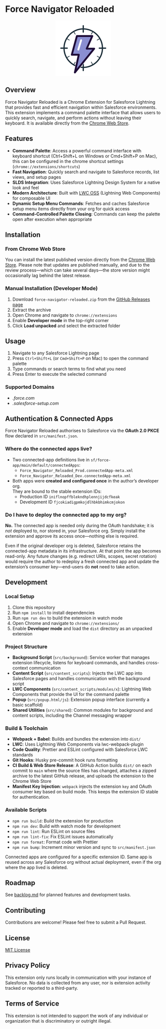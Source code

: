 # Force Navigator Reloaded

<p align="center">
  <img src="web/icon-light.svg" alt="Logo"/>
</p>

## Overview

Force Navigator Reloaded is a Chrome Extension for Salesforce Lightning that provides fast and efficient navigation
within Salesforce environments. This extension implements a command palette interface that allows users to quickly
search, navigate, and perform actions without leaving their keyboard. It is available directly from the
[Chrome Web Store](https://chromewebstore.google.com/detail/iniflnopffblekndhplennjijdcfkeak?utm_source=github).

## Features

- **Command Palette**: Access a powerful command interface with keyboard shortcut (Ctrl+Shift+L on Windows or Cmd+Shift+P on Mac),
  this can be configured in the chrome shortcut settings (`chrome://extensions/shortcuts`)
- **Fast Navigation**: Quickly search and navigate to Salesforce records, list views, and setup pages
- **SLDS Integration**: Uses Salesforce Lightning Design System for a native look and feel
- **Modern Architecture**: Built with [LWC OSS](https://lwc.dev/) (Lightning Web Components) for composable UI
- **Dynamic Setup Menu Commands**: Fetches and caches Salesforce setup menu items directly from your org for quick access
- **Command-Controlled Palette Closing**: Commands can keep the palette open after execution when appropriate

## Installation

### From Chrome Web Store

You can install the latest published version directly from
the [Chrome Web Store](https://chromewebstore.google.com/detail/iniflnopffblekndhplennjijdcfkeak?utm_source=github).
Please note that updates are published manually, and due to the review process—which can take several days—the store
version might occasionally lag behind the latest release.

### Manual Installation (Developer Mode)

1. Download `force-navigator-reloaded.zip` from the [GitHub Releases page](https://github.com/Damecek/force-navigator-reloaded/releases)
2. Extract the archive
3. Open Chrome and navigate to `chrome://extensions`
4. Enable **Developer mode** in the top-right corner
5. Click **Load unpacked** and select the extracted folder

## Usage

1. Navigate to any Salesforce Lightning page
2. Press `Ctrl+Shift+L` (or `Cmd+Shift+P` on Mac) to open the command palette
3. Type commands or search terms to find what you need
4. Press Enter to execute the selected command

### Supported Domains

- _.force.com_
- _.salesforce-setup.com_

## Authentication & Connected Apps

Force Navigator Reloaded authorises to Salesforce via the **OAuth 2.0 PKCE** flow declared in `src/manifest.json`.

### Where do the connected apps live?

- Two connected-app definitions live in `sf/force-app/main/default/connectedApps`:
  - `Force_Navigator_Reloaded_Prod.connectedApp-meta.xml`
  - `Force_Navigator_Reloaded_Dev.connectedApp-meta.xml`
- Both apps were **created and configured once** in the author’s developer org.  
  They are bound to the stable extension IDs:
  - Production ID `iniflnopffblekndhplennjijdcfkeak`
  - Development ID `fjcokiadigpmkojdlhbkbhimkcmjokon`

### Do I have to deploy the connected app to my org?

**No.** The connected app is needed only during the OAuth handshake; it is _not_ deployed to, nor stored in, your
Salesforce org. Simply install the extension and approve its access once—nothing else is required.

Even if the original developer org is deleted, Salesforce retains the connected-app metadata in its infrastructure. At
that point the app becomes read-only. Any future changes (e.g. redirect URIs, scopes, secret rotation) would require the
author to redeploy a fresh connected app and update the extension’s consumer key—end-users do **not** need to take
action.

## Development

### Local Setup

1. Clone this repository
2. Run `npm install` to install dependencies
3. Run `npm run dev` to build the extension in watch mode
4. Open Chrome and navigate to `chrome://extensions/`
5. Enable **Developer mode** and load the `dist` directory as an unpacked extension

### Project Structure

- **Background Script** (`src/background`): Service worker that manages extension lifecycle, listens for keyboard
  commands, and handles cross-context communication
- **Content Script** (`src/content_scripts`): Injects the LWC app into Salesforce pages and handles communication with
  the background script
- **LWC Components** (`src/content_scripts/modules/x`): Lightning Web Components that provide the UI for the command
  palette
- **Popup** (`src/popup.html/js`): Extension popup interface (currently a basic scaffold)
- **Shared Utilities** (`src/shared`): Common modules for background and content scripts, including the Channel messaging wrapper

### Build & Toolchain

- **Webpack + Babel**: Builds and bundles the extension into `dist/`
- **LWC**: Uses Lightning Web Components via lwc-webpack-plugin
- **Code Quality**: Prettier and ESLint configured with Salesforce LWC standards
- **Git Hooks**: Husky pre-commit hook runs formatting
- **CI Build & Web Store Release**: A GitHub Action builds `dist/` on each commit to `main` where the source files has changed, attaches a zipped archive to the latest GitHub release, and uploads the extension to the Chrome Web Store
- **Manifest Key Injection**: `webpack` injects the extension `key` and OAuth consumer key based on build mode. This keeps the extension ID stable for authentication.

### Available Scripts

- `npm run build`: Build the extension for production
- `npm run dev`: Build with watch mode for development
- `npm run lint`: Run ESLint on source files
- `npm run lint-fix`: Fix ESLint issues automatically
- `npm run format`: Format code with Prettier
- `npm run bump`: Increment minor version and sync to `src/manifest.json`

Connected apps are configured for a specific extension ID. Same app is reused across any Salesforce org without actual
deployment, even if the org where the app lived is deleted.

## Roadmap

See [backlog.md](backlog.md) for planned features and development tasks.

## Contributing

Contributions are welcome! Please feel free to submit a Pull Request.

## License

[MIT License](http://en.wikipedia.org/wiki/MIT_License)

## Privacy Policy

This extension only runs locally in communication with your instance of Salesforce. No data is collected from any user, nor is extension activity tracked or reported to a third-party.

## Terms of Service

This extension is not intended to support the work of any individual or organization that is discriminatory or outright illegal.
